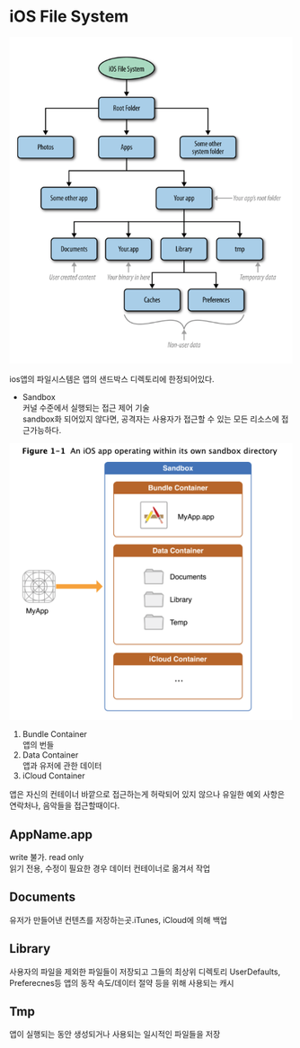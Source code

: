 iOS File System
===

![unowned](/swift/img/iosFileSystem.png)

ios앱의 파일시스템은 앱의 샌드박스 디렉토리에 한정되어있다.

* Sandbox  
커널 수준에서 실행되는 접근 제어 기술  
sandbox화 되어있지 않다면, 공격자는 사용자가 접근할 수 있는 모든 리소스에 접근가능하다. 


![unowned](/swift/img/iosSandbox.png)

1) Bundle Container  
앱의 번들
2) Data Container  
앱과 유저에 관한 데이터
3) iCloud Container

앱은 자신의 컨테이너 바깥으로 접근하는게 허락되어 있지 않으나 유일한 예외 사항은 연락처나, 음악들을 접근할때이다.

AppName.app
---
write 불가. read only  
읽기 전용, 수정이 필요한 경우 데이터 컨테이너로 옮겨서 작업

Documents
---
유저가 만들어낸 컨텐츠를 저장하는곳.iTunes, iCloud에 의해 백업

Library
---
사용자의 파일을 제외한 파일들이 저장되고 그들의 최상위 디렉토리 UserDefaults, Preferecnes등
앱의 동작 속도/데이터 절약 등을 위해 사용되는 캐시

Tmp
---
앱이 실행되는 동안 생성되거나 사용되는 일시적인 파일들을 저장
